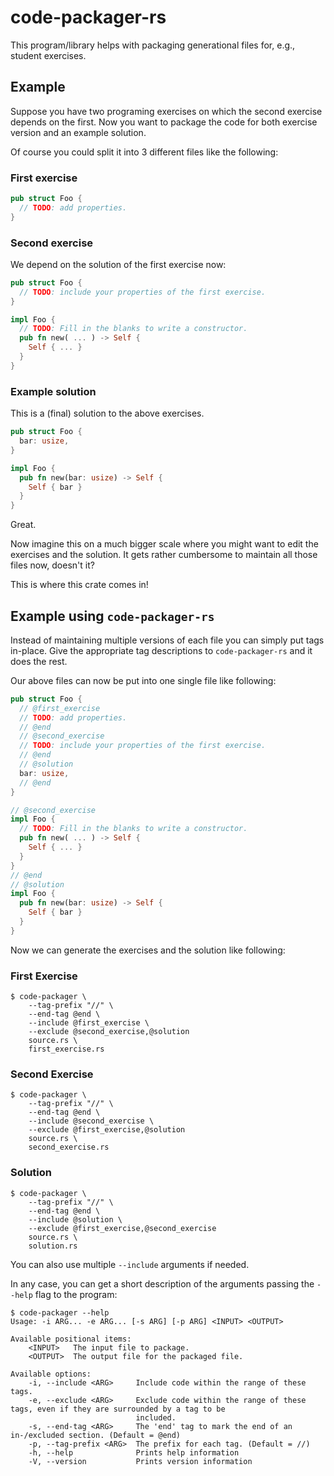 # code-packager-rs
This program/library helps with packaging generational files for, e.g., student exercises.

## Example
Suppose you have two programing exercises on which the second exercise depends on the first.
Now you want to package the code for both exercise version and an example solution.

Of course you could split it into 3 different files like the following:

### First exercise
```rust
pub struct Foo {
  // TODO: add properties.
}
```

### Second exercise
We depend on the solution of the first exercise now:
```rust
pub struct Foo {
  // TODO: include your properties of the first exercise.
}

impl Foo {
  // TODO: Fill in the blanks to write a constructor.
  pub fn new( ... ) -> Self {
    Self { ... }
  }
}
```

### Example solution
This is a (final) solution to the above exercises.
```rust
pub struct Foo {
  bar: usize,
}

impl Foo {
  pub fn new(bar: usize) -> Self {
    Self { bar }
  }
}
```

Great.

Now imagine this on a much bigger scale where you might want to edit the exercises and the solution.
It gets rather cumbersome to maintain all those files now, doesn't it?

This is where this crate comes in! <br>

## Example using `code-packager-rs`
Instead of maintaining multiple versions of each file you can simply put tags in-place.
Give the appropriate tag descriptions to `code-packager-rs` and it does the rest.

Our above files can now be put into one single file like following:
```rust
pub struct Foo {
  // @first_exercise
  // TODO: add properties.
  // @end
  // @second_exercise
  // TODO: include your properties of the first exercise.
  // @end
  // @solution
  bar: usize,
  // @end
}

// @second_exercise
impl Foo {
  // TODO: Fill in the blanks to write a constructor.
  pub fn new( ... ) -> Self {
    Self { ... }
  }
}
// @end
// @solution
impl Foo {
  pub fn new(bar: usize) -> Self {
    Self { bar }
  }
}
```

Now we can generate the exercises and the solution like following:

### First Exercise
```shell
$ code-packager \
    --tag-prefix "//" \
    --end-tag @end \
    --include @first_exercise \
    --exclude @second_exercise,@solution
    source.rs \
    first_exercise.rs
```

### Second Exercise
```shell
$ code-packager \
    --tag-prefix "//" \
    --end-tag @end \
    --include @second_exercise \
    --exclude @first_exercise,@solution
    source.rs \
    second_exercise.rs
```

### Solution
```shell
$ code-packager \
    --tag-prefix "//" \
    --end-tag @end \
    --include @solution \
    --exclude @first_exercise,@second_exercise
    source.rs \
    solution.rs
```

You can also use multiple `--include` arguments if needed.

In any case, you can get a short description of the arguments passing the `--help` flag to the program:
```shell
$ code-packager --help
Usage: -i ARG... -e ARG... [-s ARG] [-p ARG] <INPUT> <OUTPUT>

Available positional items:
    <INPUT>   The input file to package.
    <OUTPUT>  The output file for the packaged file.

Available options:
    -i, --include <ARG>     Include code within the range of these tags.
    -e, --exclude <ARG>     Exclude code within the range of these tags, even if they are surrounded by a tag to be
                            included.
    -s, --end-tag <ARG>     The 'end' tag to mark the end of an in-/excluded section. (Default = @end)
    -p, --tag-prefix <ARG>  The prefix for each tag. (Default = //)
    -h, --help              Prints help information
    -V, --version           Prints version information
```
